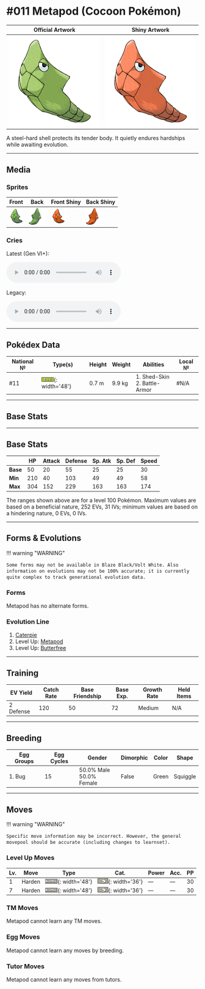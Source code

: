 # #011 Metapod (Cocoon Pokémon)

| Official Artwork | Shiny Artwork |
| --- | --- |
| ![Official Artwork](../assets/sprites/metapod/official_artwork.png) | ![Shiny Artwork](../assets/sprites/metapod/official_artwork_shiny.png) |

A steel-hard shell protects its tender body. It quietly endures hardships while awaiting evolution.

---

## Media

### Sprites

| Front | Back | Front Shiny | Back Shiny |
| --- | --- | --- | --- |
| ![Front](../assets/sprites/metapod/front.gif) | ![Back](../assets/sprites/metapod/back.gif) | ![Front Shiny](../assets/sprites/metapod/front_shiny.gif) | ![Back Shiny](../assets/sprites/metapod/back_shiny.gif) |

### Cries

Latest (Gen VI+):
<p><audio controls>
  <source src='../assets/cries/11/latest.ogg' type='audio/ogg'>
  Your browser does not support the audio element.
</audio></p>

Legacy:
<p><audio controls>
  <source src='../assets/cries/11/legacy.ogg' type='audio/ogg'>
  Your browser does not support the audio element.
</audio></p>

---

## Pokédex Data

| National № | Type(s) | Height | Weight | Abilities | Local № |
|------------|---------|--------|--------|-----------|---------|
| #11 | ![bug](../assets/types/bug.png){: width='48'} | 0.7 m | 9.9 kg | 1. Shed-Skin<br>2. Battle-Armor | #N/A |

---

## Base Stats
---

## Base Stats
|   | HP | Attack | Defense | Sp. Atk | Sp. Def | Speed |
|---|----|--------|---------|---------|---------|-------|
| **Base** | 50 | 20 | 55 | 25 | 25 | 30 |
| **Min** | 210 | 40 | 103 | 49 | 49 | 58 |
| **Max** | 304 | 152 | 229 | 163 | 163 | 174 |

The ranges shown above are for a level 100 Pokémon. Maximum values are based on a beneficial nature, 252 EVs, 31 IVs; minimum values are based on a hindering nature, 0 EVs, 0 IVs.

---

## Forms & Evolutions

!!! warning "WARNING"

    Some forms may not be available in Blaze Black/Volt White. Also information on evolutions may not be 100% accurate; it is currently quite complex to track generational evolution data.

### Forms

Metapod has no alternate forms.

### Evolution Line

1. [Caterpie](caterpie.md/)
1. Level Up: [Metapod](metapod.md/)
1. Level Up: [Butterfree](butterfree.md/)

---

## Training

| EV Yield | Catch Rate | Base Friendship | Base Exp. | Growth Rate | Held Items |
|----------|------------|-----------------|-----------|-------------|------------|
| 2 Defense | 120 | 50 | 72 | Medium | N/A |

---

## Breeding

| Egg Groups | Egg Cycles | Gender | Dimorphic | Color | Shape |
|------------|------------|--------|-----------|-------|-------|
| 1. Bug | 15 | 50.0% Male<br>50.0% Female | False | Green | Squiggle |

---

## Moves

!!! warning "WARNING"

    Specific move information may be incorrect. However, the general movepool should be accurate (including changes to learnset).

### Level Up Moves

Lv. | Move | Type | Cat. | Power | Acc. | PP
--- | --- | --- | --- | --- | --- | ---
| 1 | Harden | ![normal](../assets/types/normal.png){: width='48'} | ![status](../assets/move_category/status.png){: width='36'} | — | — | 30 |
| 7 | Harden | ![normal](../assets/types/normal.png){: width='48'} | ![status](../assets/move_category/status.png){: width='36'} | — | — | 30 |

### TM Moves

Metapod cannot learn any TM moves.
### Egg Moves

Metapod cannot learn any moves by breeding.
### Tutor Moves

Metapod cannot learn any moves from tutors.
